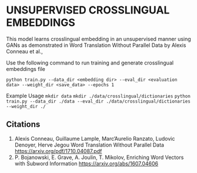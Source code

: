 # UNSUPERVISED CROSSLINGUAL EMBEDDINGS
This model learns crosslingual embedding in an unsupervised manner using GANs as demonstrated in
Word Translation Without Parallel Data by Alexis Conneau et al.,


Use the following command to run training and generate crosslingual embeddings file

```python train.py --data_dir <embedding dir> --eval_dir <evaluation data> --weight_dir <save_data> --epochs 1```

Example Usage
```mkdir data```
```mkdir ./data/crosslingual/dictionaries```
```python train.py --data_dir ./data --eval_dir ./data/crosslingual/dictionaries --weight_dir ./ ```

 Citations
  ---------
  1. Alexis Conneau, Guillaume Lample, Marc’Aurelio Ranzato, Ludovic Denoyer, Herve Jegou Word Translation Without Parallel Data https://arxiv.org/pdf/1710.04087.pdf
  2. P. Bojanowski, E. Grave, A. Joulin, T. Mikolov, Enriching Word Vectors with Subword Information https://arxiv.org/abs/1607.04606
  